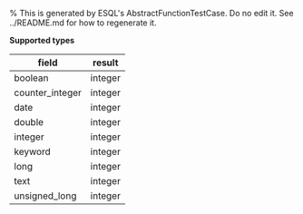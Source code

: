 % This is generated by ESQL's AbstractFunctionTestCase. Do no edit it. See ../README.md for how to regenerate it.

**Supported types**

| field | result |
| --- | --- |
| boolean | integer |
| counter_integer | integer |
| date | integer |
| double | integer |
| integer | integer |
| keyword | integer |
| long | integer |
| text | integer |
| unsigned_long | integer |

